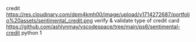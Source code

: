 credit
https://res.cloudinary.com/dpm4kmh00/image/upload/v1714272687/portfolio%20assets/sentimental_credit.png
verify & validate type of credit card
https://github.com/ashlynmay/vscodespace/tree/main/ps6/sentimental-credit
python
1